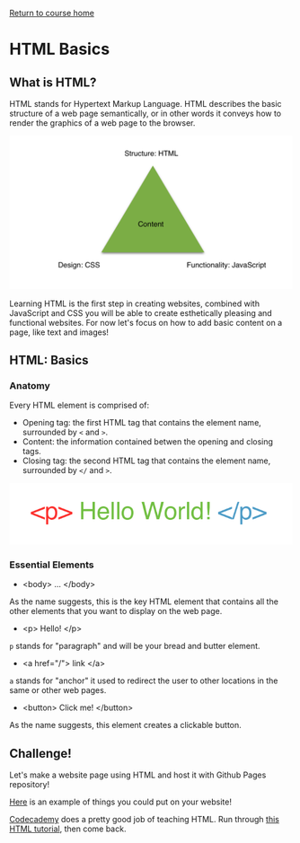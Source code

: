 <a href="https://wes-chen.github.io/build-a-website/">Return to course home</a>

# HTML Basics

## What is HTML?

HTML stands for Hypertext Markup Language. HTML describes the basic structure of a web page semantically, or in other words it conveys how to render the graphics of a web page to the browser. 

![triad](wwwtriad.png?raw=true "triad")

Learning HTML is the first step in creating websites, combined with JavaScript and CSS you will be able to create esthetically pleasing and functional websites. For now let's focus on how to add basic content on a page, like text and images!

## HTML: Basics

### Anatomy
Every HTML element is comprised of:
- Opening tag: the first HTML tag that contains the element name, surrounded by ` < ` and ` > `.
- Content: the information contained betwen the opening and closing tags.
- Closing tag: the second HTML tag that contains the element name, surrounded by ` </ ` and `>`.

![triad](element.png?raw=true "triad")


### Essential Elements

- &lt;body&gt;  ... &lt;/body&gt;
  
As the name suggests, this is the key HTML element that contains all the other elements that you want to display on the web page. 

- &lt;p&gt; Hello! &lt;/p&gt;

`p` stands for "paragraph" and will be your bread and butter element. 

- &lt;a href="/"&gt; link &lt;/a&gt;

`a` stands for "anchor" it used to redirect the user to other locations in the same or other web pages.

- &lt;button&gt; Click me! &lt;/button&gt;

As the name suggests, this element creates a clickable button.

## Challenge!

Let's make a website page using HTML and host it with Github Pages repository!

[Here](https://wes-chen.github.io/build-a-website/lesson-03/sample.html) is an example of things you could put on your website!

[Codecademy](https://www.codecademy.com/learn) does a pretty good job of teaching HTML. Run through [this HTML tutorial](https://www.codecademy.com/learn/learn-html), then come back.
